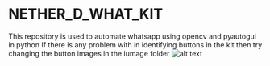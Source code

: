 # NETHER_D_WHAT_KIT
This repository is used to automate whatsapp using opencv and pyautogui in python 
If there is any problem with in identifying buttons in the kit then try changing the button images in the iumage folder
![alt text](https://github.com/D-mafioso-quasar/NETHER_D_WHAT_KIT/blob/main/image/WhatsApp-Automation-for-WordPress.png?raw=true)
